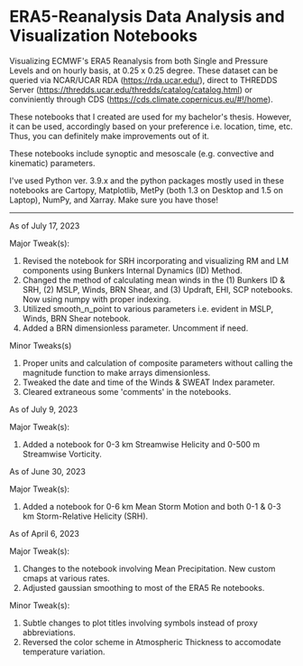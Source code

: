 # ERA5-Reanalysis Data Analysis and Visualization Notebooks
Visualizing ECMWF's ERA5 Reanalysis from both Single and Pressure Levels and on hourly basis, 
at 0.25 x 0.25 degree. These dataset can be queried via NCAR/UCAR RDA (https://rda.ucar.edu/),
direct to THREDDS Server (https://thredds.ucar.edu/thredds/catalog/catalog.html) or conviniently through
CDS (https://cds.climate.copernicus.eu/#!/home).

These notebooks that I created are used for my bachelor's thesis. However, it 
can be used, accordingly based on your preference i.e. location, time, etc. Thus, you can definitely
make improvements out of it.

These notebooks include synoptic and mesoscale (e.g. convective and kinematic) parameters.

I've used Python ver. 3.9.x and the python packages mostly used in these notebooks are Cartopy, Matplotlib, MetPy (both 1.3 on Desktop and 1.5 on Laptop), NumPy, and Xarray. Make sure you have those!

---------------
As of July 17, 2023

Major Tweak(s):
1. Revised the notebook for SRH incorporating and visualizing RM and LM components using Bunkers Internal Dynamics (ID) Method.
2. Changed the method of calculating mean winds in the (1) Bunkers ID & SRH, (2) MSLP, Winds, BRN Shear, and (3) Updraft, EHI, SCP notebooks. Now using numpy with proper indexing.
3. Utilized smooth_n_point to various parameters i.e. evident in MSLP, Winds, BRN Shear notebook.
4. Added a BRN dimensionless parameter. Uncomment if need.

Minor Tweaks(s)
1. Proper units and calculation of composite parameters without calling the magnitude function to make arrays dimensionless.
2. Tweaked the date and time of the Winds & SWEAT Index parameter.
3. Cleared extraneous some 'comments' in the notebooks.

As of July 9, 2023

Major Tweak(s):
1. Added a notebook for 0-3 km Streamwise Helicity and 0-500 m Streamwise Vorticity.

As of June 30, 2023

Major Tweak(s):
1. Added a notebook for 0-6 km Mean Storm Motion and both 0-1 & 0-3 km Storm-Relative Helicity (SRH).

As of April 6, 2023

Major Tweak(s):
1. Changes to the notebook involving Mean Precipitation. New custom cmaps at various rates.
2. Adjusted gaussian smoothing to most of the ERA5 Re notebooks. 

Minor Tweak(s):
1. Subtle changes to plot titles involving symbols instead of proxy abbreviations. 
2.  Reversed the color scheme in Atmospheric Thickness to accomodate temperature variation.
